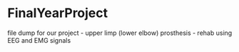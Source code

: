 # FinalYearProject
file dump for our project - upper limp (lower elbow) prosthesis - rehab using EEG and EMG signals 
